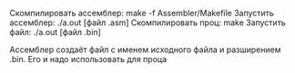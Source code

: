 Скомпилировать ассемблер: make -f Assembler/Makefile
Запустить ассемблер: ./a.out [файл .asm]
Скомпилировать проц: make
Запустить файл: ./a.out [файл .bin]

Ассемблер создаёт файл с именем исходного файла и разширением .bin. Его и надо использовать для проца
